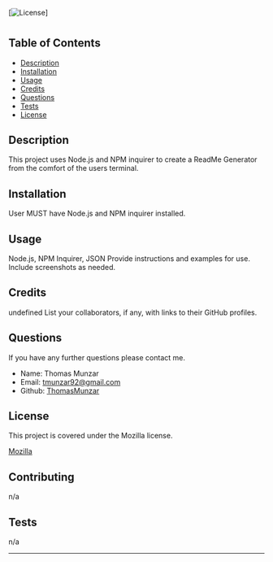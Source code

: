 
[![License](https://img.shields.io/badge/licence-Mozilla-blue.svg)]
  
# 
  
## Table of Contents 
* [Description](#description)
* [Installation](#installation)
* [Usage](#usage)
* [Credits](#credits)
* [Questions](#questions)
* [Tests](#tests)
* [License](#license)

## Description
This project uses Node.js and NPM inquirer to create a ReadMe Generator from the comfort of the users terminal.

## Installation
User MUST have Node.js and NPM inquirer installed.


## Usage
Node.js, NPM Inquirer, JSON
Provide instructions and examples for use. Include screenshots as needed.


## Credits
undefined
List your collaborators, if any, with links to their GitHub profiles.

## Questions
If you have any further questions please contact me.
 - Name: Thomas Munzar
 - Email: tmunzar92@gmail.com
 - Github: [ThomasMunzar](https://github.com/ThomasMunzar/)

## License
 This project is covered under the Mozilla license.

 [Mozilla](opensource.org/license/Mozilla/)

## Contributing
n/a
## Tests
n/a


---



 
